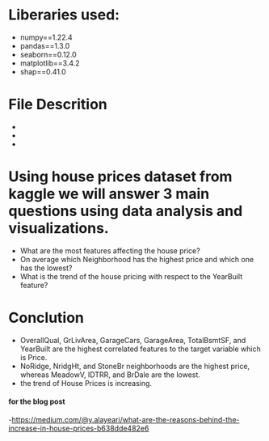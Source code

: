 # Liberaries used:
- numpy==1.22.4
- pandas==1.3.0
- seaborn==0.12.0
- matplotlib==3.4.2
- shap==0.41.0
# File Descrition
-
-
-

# Using house prices dataset from kaggle we will answer 3 main questions using data analysis and visualizations.
- What are the most features affecting the house price?
- On average which Neighborhood has the highest price and which one has the lowest?
- What is the trend of the house pricing with respect to the YearBuilt feature?

# Conclution 
- OverallQual, GrLivArea, GarageCars, GarageArea, TotalBsmtSF, and YearBuilt are the highest correlated features to the target variable which is Price.
- NoRidge, NridgHt, and StoneBr neighborhoods are the highest price, whereas MeadowV, IDTRR, and BrDale are the lowest.
- the trend of House Prices is increasing.
#### for the blog post
-https://medium.com/@y.alayeari/what-are-the-reasons-behind-the-increase-in-house-prices-b638dde482e6
